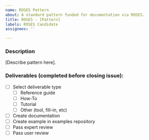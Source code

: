```yaml
---
name: ROSES Pattern
about: A standard pattern funded for documentation via ROSES.
title: ROSES - [Pattern]
labels: ROSES Candidate
assignees: ''

---
```


### Description
[Describe pattern here].

### Deliverables (completed before closing issue):
- [ ] Select deliverable type
  - [ ] Reference guide
  - [ ] How-To
  - [ ] Tutorial
  - [ ] Other (tool, fill-in, etc)
- [ ] Create documentation
- [ ] Create example in examples repository
- [ ] Pass expert review
- [ ] Pass user review
